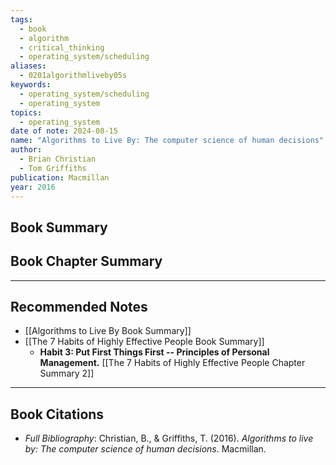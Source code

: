 ```yaml
---
tags:
  - book
  - algorithm
  - critical_thinking
  - operating_system/scheduling
aliases:
  - 0201algorithmliveby05s
keywords:
  - operating_system/scheduling
  - operating_system
topics:
  - operating_system
date of note: 2024-08-15
name: "Algorithms to Live By: The computer science of human decisions"
author:
  - Brian Christian
  - Tom Griffiths
publication: Macmillan
year: 2016
---
```


## Book Summary



## Book Chapter Summary





-----------
##  Recommended Notes





- [[Algorithms to Live By Book Summary]]
- [[The 7 Habits of Highly Effective People Book Summary]]
	- **Habit 3: Put First Things First -- Principles of Personal Management.**  [[The 7 Habits of Highly Effective People Chapter Summary 2]] 



----------
## Book Citations

- *Full Bibliography*: Christian, B., & Griffiths, T. (2016). _Algorithms to live by: The computer science of human decisions_. Macmillan.

